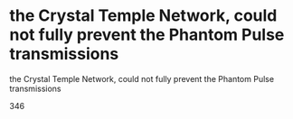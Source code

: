 # the Crystal Temple Network, could not fully prevent the Phantom Pulse transmissions

the Crystal Temple Network, could not fully prevent the Phantom Pulse transmissions

346